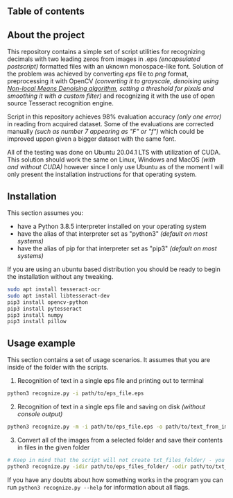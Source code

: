 ## Table of contents



## About the project

This repository contains a simple set of script utilities for recognizing decimals with two leading zeros from images in .eps *(encapsulated postscript)* 
formatted files with an uknown monospace-like font. Solution of the problem was achieved by converting *eps* file to *png* format, preprocessing it with OpenCV  *(converting it to grayscale, denoising using [Non-local Means Denoising algorithm](http://www.ipol.im/pub/algo/bcm_non_local_means_denoising), setting a threshold for pixels and smoothing it with a custom filter)* and recognizing it with the use of open source Tesseract recognition engine.

Script in this repository achieves 98% evaluation accuracy *(only one error)* in reading from acquired dataset. Some of the evaluations are corrected manually *(such as number 7 appearing as "F" or "f")* which could be improved uppon given a bigger dataset with the same font. 

All of the testing was done on Ubuntu 20.04.1 LTS with utilization of CUDA. This solution should work the same on Linux, Windows and MacOS *(with and without CUDA)* however since I only use Ubuntu as of the moment I will only present the installation instructions for that operating system.

## Installation

This section assumes you: 
* have a Python 3.8.5 interpreter installed on your operating system
* have the alias of that interpreter set as "python3" *(default on most systems)* 
* have the alias of pip for that interpreter set as "pip3" *(default on most systems)*

If you are using an ubuntu based distribution you should be ready to begin the installation without any tweaking.

```sh
sudo apt install tesseract-ocr
sudo apt install libtesseract-dev
pip3 install opencv-python
pip3 install pytesseract
pip3 install numpy
pip3 install pillow
```

## Usage example

This section contains a set of usage scenarios. It assumes that you are inside of the folder with the scripts. 

1. Recognition of text in a single eps file and printing out to terminal

```sh
python3 recognize.py -i path/to/eps_file.eps
```

2. Recognition of text in a single eps file and saving on disk *(without console output)*
```sh
python3 recognize.py -m -i path/to/eps_file.eps -o path/to/text_from_image.txt 
```

3. Convert all of the images from a selected folder and save their contents in files in the given folder
```sh
# Keep in mind that the script will not create txt_files_folder/ - you must create it beforehand
python3 recognize.py -idir path/to/eps_files_folder/ -odir path/to/txt_files_folder/
```

If you have any doubts about how something works in the program you can run `python3 recognize.py --help` for information about all flags.
